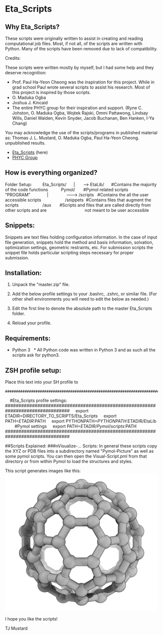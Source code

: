 Eta_Scripts
======

## Why Eta_Scripts?

These scripts were originally written to assist in creating and reading computational job files. Most, if not all, of the scripts are written with Python. Many of the scripts have been removed due to lack of compatibility.

Credits:

These scripts were written mostly by myself, but I had some help and they deserve recognition:

* Prof. Paul Ha-Yeon Cheong was the inspiration for this project. While in grad school Paul wrote several scripts to assist his research. Most of this project is inspired by those scripts.
* O. Maduka Ogba
* Joshua J. Kincaid
* The entire PHYC group for their inspiration and support. (Ryne C. Johston, O. Maduka Ogba, Wojtek Rajski, Ommi Pattawong, Lindsay Wills, Daniel Walden, Kevin Snyder, Jacob Buchanan, Ben Hanken, I-Ya Chang)

You may acknowledge the use of the scripts/programs in published material as:
Thomas J. L. Mustard, O. Maduka Ogba, Paul Ha-Yeon Cheong. unpublished results.

* [Eta_Scripts](http://github.com/tjmustard/Eta_Scripts) (here)
* [PHYC Group](http://phyc.chem.oregonstate.edu/)


## How is everything organized?
Folder Setup:
    
    Eta_Scripts/
     |
      ——> EtaLib/      #Contains the majority of the code functions
          Pymol/       #Pymol related scripts
          
          “PROGRAM”
             |
              ———> /scripts   #Contains the all the user accessible scripts
                   /snippets  #Contains files that augment the scripts
                   /aux       #Scripts and files that are called directly from other scripts and are
                               not meant to be user accessible

## Snippets:

Snippets are text files holding configuration information. In the case of input file generation, snippets hold the method and basis information, solvation, optimization settings, geometric restraints, etc. For submission scripts the snippet file holds particular scripting steps necessary for proper submission.



## Installation:

1. Unpack the "master.zip" file.
 
2. Add the below profile settings to your .bashrc, .zshrc, or similar file. (For other shell environments you will need to edit the below as needed.)

3. Edit the first line to denote the absolute path to the master Eta_Scripts folder.

4. Reload your profile.

## Requirements:
* Python 3
  * All Python code was written in Python 3 and as such all the scripts ask for python3.

## ZSH profile setup:
Place this text into your SH profile to

    ################################################################################
    #Eta_Scripts profile settings:
    ################################################################################
    export ETADIR=DIRECTORY_TO_SCRIPTS/Eta_Scripts
    export PATH=$ETADIR:$PATH
    export PYTHONPATH=$PYTHONPATH:$ETADIR/EtaLib
    
    #Pymol settings
    export PATH=$ETADIR/Pymol/scripts:$PATH
    
    ################################################################################


##Scripts Explained:
###nVisualize-... Scripts:
In general these scripts copy the XYZ or PDB files into a subdirectory named "Pymol-Picture" as well as some pymol scripts. You can then open the Visual-Script.pml from that directory or from within Pymol to load the structures and styles.

This script generates images like this:
![C60](/Pymol/Example/c_60.png)

I hope you like the scripts!

TJ Mustard
